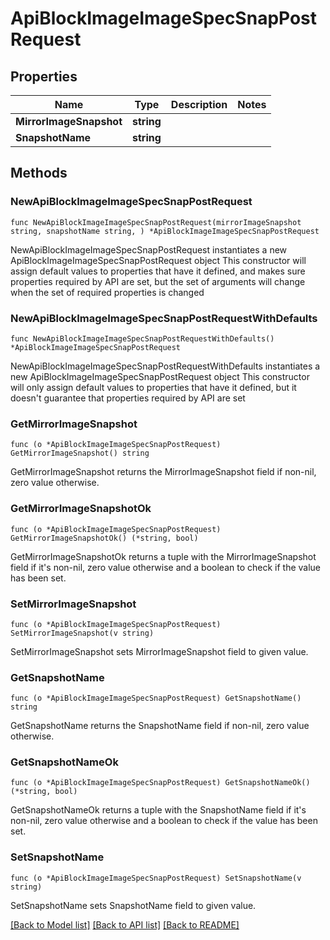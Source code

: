 # ApiBlockImageImageSpecSnapPostRequest

## Properties

Name | Type | Description | Notes
------------ | ------------- | ------------- | -------------
**MirrorImageSnapshot** | **string** |  | 
**SnapshotName** | **string** |  | 

## Methods

### NewApiBlockImageImageSpecSnapPostRequest

`func NewApiBlockImageImageSpecSnapPostRequest(mirrorImageSnapshot string, snapshotName string, ) *ApiBlockImageImageSpecSnapPostRequest`

NewApiBlockImageImageSpecSnapPostRequest instantiates a new ApiBlockImageImageSpecSnapPostRequest object
This constructor will assign default values to properties that have it defined,
and makes sure properties required by API are set, but the set of arguments
will change when the set of required properties is changed

### NewApiBlockImageImageSpecSnapPostRequestWithDefaults

`func NewApiBlockImageImageSpecSnapPostRequestWithDefaults() *ApiBlockImageImageSpecSnapPostRequest`

NewApiBlockImageImageSpecSnapPostRequestWithDefaults instantiates a new ApiBlockImageImageSpecSnapPostRequest object
This constructor will only assign default values to properties that have it defined,
but it doesn't guarantee that properties required by API are set

### GetMirrorImageSnapshot

`func (o *ApiBlockImageImageSpecSnapPostRequest) GetMirrorImageSnapshot() string`

GetMirrorImageSnapshot returns the MirrorImageSnapshot field if non-nil, zero value otherwise.

### GetMirrorImageSnapshotOk

`func (o *ApiBlockImageImageSpecSnapPostRequest) GetMirrorImageSnapshotOk() (*string, bool)`

GetMirrorImageSnapshotOk returns a tuple with the MirrorImageSnapshot field if it's non-nil, zero value otherwise
and a boolean to check if the value has been set.

### SetMirrorImageSnapshot

`func (o *ApiBlockImageImageSpecSnapPostRequest) SetMirrorImageSnapshot(v string)`

SetMirrorImageSnapshot sets MirrorImageSnapshot field to given value.


### GetSnapshotName

`func (o *ApiBlockImageImageSpecSnapPostRequest) GetSnapshotName() string`

GetSnapshotName returns the SnapshotName field if non-nil, zero value otherwise.

### GetSnapshotNameOk

`func (o *ApiBlockImageImageSpecSnapPostRequest) GetSnapshotNameOk() (*string, bool)`

GetSnapshotNameOk returns a tuple with the SnapshotName field if it's non-nil, zero value otherwise
and a boolean to check if the value has been set.

### SetSnapshotName

`func (o *ApiBlockImageImageSpecSnapPostRequest) SetSnapshotName(v string)`

SetSnapshotName sets SnapshotName field to given value.



[[Back to Model list]](../README.md#documentation-for-models) [[Back to API list]](../README.md#documentation-for-api-endpoints) [[Back to README]](../README.md)


